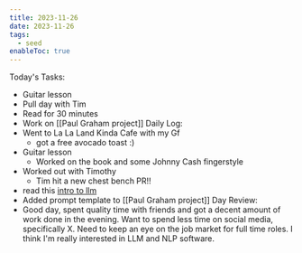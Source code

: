 ```yaml
---
title: 2023-11-26
date: 2023-11-26
tags:
  - seed
enableToc: true
---
```

Today's Tasks:
- Guitar lesson
- Pull day with Tim
- Read for 30 minutes
- Work on [[Paul Graham project]]
Daily Log:
- Went to La La Land Kinda Cafe with my Gf
	- got a free avocado toast :)
- Guitar lesson
	- Worked on the book and some Johnny Cash fingerstyle
- Worked out with Timothy
	- Tim hit a new chest bench PR!!
- read this [intro to llm](https://towardsdatascience.com/all-you-need-to-know-to-build-your-first-llm-app-eb982c78ffac)
- Added prompt template to [[Paul Graham project]]
Day Review:
- Good day, spent quality time with friends and got a decent amount of work done in the evening. Want to spend less time on social media, specifically X. Need to keep an eye on the job market for full time roles. I think I'm really interested in LLM and NLP software. 